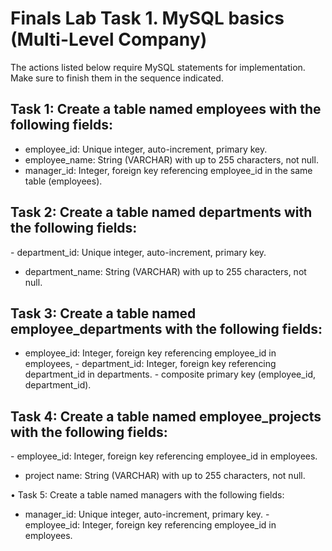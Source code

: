 # ‎Finals Lab Task 1. MySQL basics (Multi-Level Company)
The actions listed below require MySQL statements for implementation.
Make sure to finish them in the sequence indicated.
‎
## Task 1: Create a table named employees with the following fields:
  
- ‎employee_id: Unique integer, auto-increment, primary key.
- ‎employee_name: String (VARCHAR) with up to 255 characters, not null.
- ‎manager_id: Integer, foreign key referencing employee_id in the same table (employees).
‎
## Task 2: Create a table named departments with the following fields:
‎- department_id: Unique integer, auto-increment, primary key.
- ‎department_name: String (VARCHAR) with up to 255 characters, not null.
‎
## Task 3: Create a table named employee_departments with the following fields:
- ‎employee_id: Integer, foreign key referencing employee_id in employees,
‎- ‎department_id: Integer, foreign key referencing department_id in departments.
‎- composite primary key (employee_id, department_id).
‎
## Task 4: Create a table named employee_projects with the following fields:
‎- employee_id: Integer, foreign key referencing employee_id in employees.
- ‎project name: String (VARCHAR) with up to 255 characters, not null.

‎• Task 5: Create a table named managers with the following fields:
- ‎manager_id: Unique integer, auto-increment, primary key.‎
‎- employee_id: Integer, foreign key referencing employee_id in employees.

